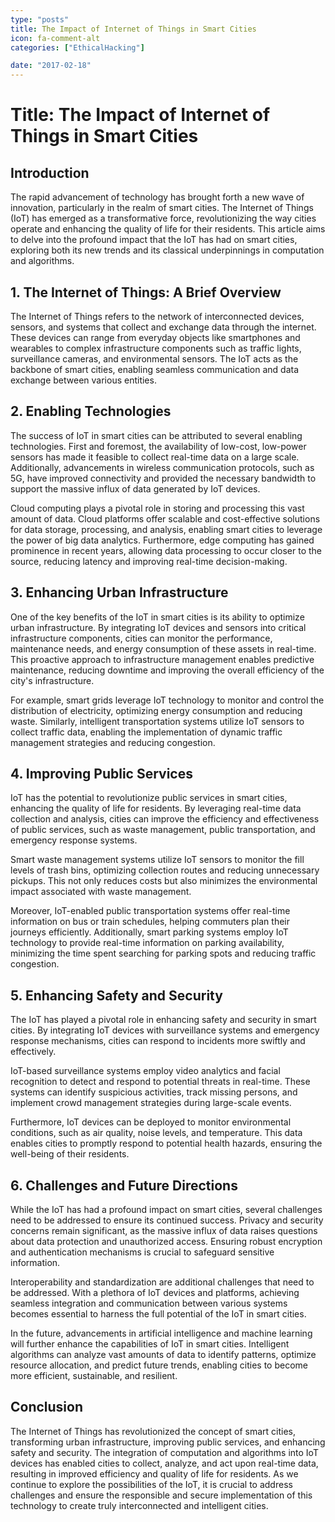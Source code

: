 ```yaml
---
type: "posts"
title: The Impact of Internet of Things in Smart Cities
icon: fa-comment-alt
categories: ["EthicalHacking"]

date: "2017-02-18"
---
```


# Title: The Impact of Internet of Things in Smart Cities

## Introduction

The rapid advancement of technology has brought forth a new wave of innovation, particularly in the realm of smart cities. The Internet of Things (IoT) has emerged as a transformative force, revolutionizing the way cities operate and enhancing the quality of life for their residents. This article aims to delve into the profound impact that the IoT has had on smart cities, exploring both its new trends and its classical underpinnings in computation and algorithms.

## 1. The Internet of Things: A Brief Overview

The Internet of Things refers to the network of interconnected devices, sensors, and systems that collect and exchange data through the internet. These devices can range from everyday objects like smartphones and wearables to complex infrastructure components such as traffic lights, surveillance cameras, and environmental sensors. The IoT acts as the backbone of smart cities, enabling seamless communication and data exchange between various entities.

## 2. Enabling Technologies

The success of IoT in smart cities can be attributed to several enabling technologies. First and foremost, the availability of low-cost, low-power sensors has made it feasible to collect real-time data on a large scale. Additionally, advancements in wireless communication protocols, such as 5G, have improved connectivity and provided the necessary bandwidth to support the massive influx of data generated by IoT devices.

Cloud computing plays a pivotal role in storing and processing this vast amount of data. Cloud platforms offer scalable and cost-effective solutions for data storage, processing, and analysis, enabling smart cities to leverage the power of big data analytics. Furthermore, edge computing has gained prominence in recent years, allowing data processing to occur closer to the source, reducing latency and improving real-time decision-making.

## 3. Enhancing Urban Infrastructure

One of the key benefits of the IoT in smart cities is its ability to optimize urban infrastructure. By integrating IoT devices and sensors into critical infrastructure components, cities can monitor the performance, maintenance needs, and energy consumption of these assets in real-time. This proactive approach to infrastructure management enables predictive maintenance, reducing downtime and improving the overall efficiency of the city's infrastructure.

For example, smart grids leverage IoT technology to monitor and control the distribution of electricity, optimizing energy consumption and reducing waste. Similarly, intelligent transportation systems utilize IoT sensors to collect traffic data, enabling the implementation of dynamic traffic management strategies and reducing congestion.

## 4. Improving Public Services

IoT has the potential to revolutionize public services in smart cities, enhancing the quality of life for residents. By leveraging real-time data collection and analysis, cities can improve the efficiency and effectiveness of public services, such as waste management, public transportation, and emergency response systems.

Smart waste management systems utilize IoT sensors to monitor the fill levels of trash bins, optimizing collection routes and reducing unnecessary pickups. This not only reduces costs but also minimizes the environmental impact associated with waste management.

Moreover, IoT-enabled public transportation systems offer real-time information on bus or train schedules, helping commuters plan their journeys efficiently. Additionally, smart parking systems employ IoT technology to provide real-time information on parking availability, minimizing the time spent searching for parking spots and reducing traffic congestion.

## 5. Enhancing Safety and Security

The IoT has played a pivotal role in enhancing safety and security in smart cities. By integrating IoT devices with surveillance systems and emergency response mechanisms, cities can respond to incidents more swiftly and effectively.

IoT-based surveillance systems employ video analytics and facial recognition to detect and respond to potential threats in real-time. These systems can identify suspicious activities, track missing persons, and implement crowd management strategies during large-scale events.

Furthermore, IoT devices can be deployed to monitor environmental conditions, such as air quality, noise levels, and temperature. This data enables cities to promptly respond to potential health hazards, ensuring the well-being of their residents.

## 6. Challenges and Future Directions

While the IoT has had a profound impact on smart cities, several challenges need to be addressed to ensure its continued success. Privacy and security concerns remain significant, as the massive influx of data raises questions about data protection and unauthorized access. Ensuring robust encryption and authentication mechanisms is crucial to safeguard sensitive information.

Interoperability and standardization are additional challenges that need to be addressed. With a plethora of IoT devices and platforms, achieving seamless integration and communication between various systems becomes essential to harness the full potential of the IoT in smart cities.

In the future, advancements in artificial intelligence and machine learning will further enhance the capabilities of IoT in smart cities. Intelligent algorithms can analyze vast amounts of data to identify patterns, optimize resource allocation, and predict future trends, enabling cities to become more efficient, sustainable, and resilient.

## Conclusion

The Internet of Things has revolutionized the concept of smart cities, transforming urban infrastructure, improving public services, and enhancing safety and security. The integration of computation and algorithms into IoT devices has enabled cities to collect, analyze, and act upon real-time data, resulting in improved efficiency and quality of life for residents. As we continue to explore the possibilities of the IoT, it is crucial to address challenges and ensure the responsible and secure implementation of this technology to create truly interconnected and intelligent cities.
